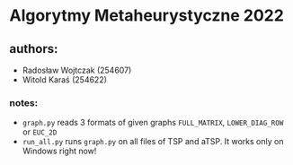 # Algorytmy Metaheurystyczne 2022
## authors:

- Radosław Wojtczak (254607)
- Witold Karaś (254622)

### notes:

- `graph.py` reads 3 formats of given graphs `FULL_MATRIX`, `LOWER_DIAG_ROW` or `EUC_2D`
- `run_all.py` runs `graph.py` on all files of TSP and aTSP. It works only on Windows right now!

